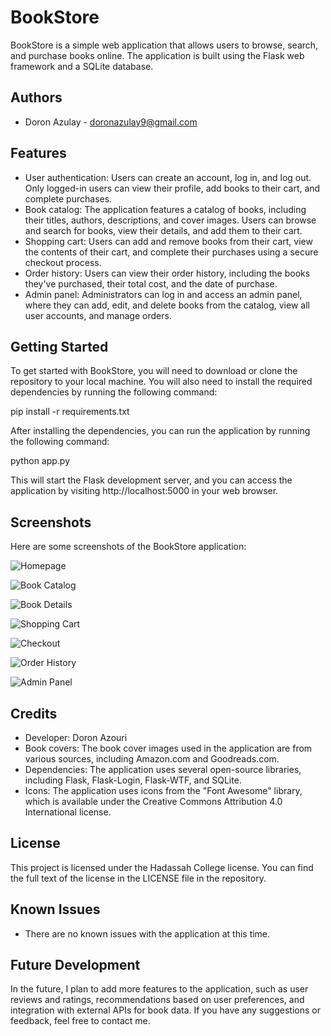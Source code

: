 # BookStore

BookStore is a simple web application that allows users to browse, search, and purchase books online. The application is built using the Flask web framework and a SQLite database.

## Authors

- Doron Azulay - doronazulay9@gmail.com

## Features

- User authentication: Users can create an account, log in, and log out. Only logged-in users can view their profile, add books to their cart, and complete purchases.
- Book catalog: The application features a catalog of books, including their titles, authors, descriptions, and cover images. Users can browse and search for books, view their details, and add them to their cart.
- Shopping cart: Users can add and remove books from their cart, view the contents of their cart, and complete their purchases using a secure checkout process.
- Order history: Users can view their order history, including the books they've purchased, their total cost, and the date of purchase.
- Admin panel: Administrators can log in and access an admin panel, where they can add, edit, and delete books from the catalog, view all user accounts, and manage orders.

## Getting Started

To get started with BookStore, you will need to download or clone the repository to your local machine. You will also need to install the required dependencies by running the following command:

pip install -r requirements.txt

After installing the dependencies, you can run the application by running the following command:

python app.py


This will start the Flask development server, and you can access the application by visiting http://localhost:5000 in your web browser.

## Screenshots

Here are some screenshots of the BookStore application:

![Homepage](screenshots/homepage.png)

![Book Catalog](screenshots/catalog.png)

![Book Details](screenshots/details.png)

![Shopping Cart](screenshots/cart.png)

![Checkout](screenshots/checkout.png)

![Order History](screenshots/orders.png)

![Admin Panel](screenshots/admin.png)

## Credits

- Developer: Doron Azouri
- Book covers: The book cover images used in the application are from various sources, including Amazon.com and Goodreads.com.
- Dependencies: The application uses several open-source libraries, including Flask, Flask-Login, Flask-WTF, and SQLite.
- Icons: The application uses icons from the "Font Awesome" library, which is available under the Creative Commons Attribution 4.0 International license.

## License

This project is licensed under the Hadassah College license. You can find the full text of the license in the LICENSE file in the repository.

## Known Issues

- There are no known issues with the application at this time.

## Future Development

In the future, I plan to add more features to the application, such as user reviews and ratings, recommendations based on user preferences, and integration with external APIs for book data. If you have any suggestions or feedback, feel free to contact me.



